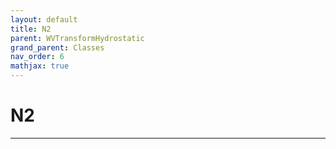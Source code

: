 ```yaml
---
layout: default
title: N2
parent: WVTransformHydrostatic
grand_parent: Classes
nav_order: 6
mathjax: true
---
```


#  N2




---

